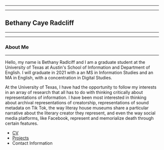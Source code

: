 ***
***
## Bethany Caye Radcliff 
***
***

### About Me
***

Hello, my name is Bethany Radlciff and I am a graduate student at the University of Texas at Austin's School of Information and Department of English. I will graduate in 2021 with a an MS in Information Studies and an MA in English, with a concentration in Digital Studies. 

At the University of Texas, I have had the opportunity to follow my interests in an array of research that all has to do with thinking critically about representations of information. I have been most interested in thinking about archival representations of creatorship, representations of sound metadata on Tik Tok, the way literay house museums share a particular narrative about the literary creator they represent, and even the way social media platforms, like Facebook, represent and memorialize death through certain features. 


* [CV](cv.md)
* [Projects](projects.md)
* Contact Information
